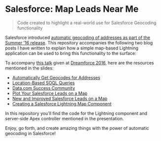 # Salesforce: Map Leads Near Me
> Code created to highlight a real-world use for Salesforce Geocoding functionality

Salesforce introduced [automatic geocoding of addresses as part of the Summer '16 release](https://releasenotes.docs.salesforce.com/en-us/summer16/release-notes/rn_general_geocodes_aloha.htm). This repository accompanies the following two blog posts I have written to explain how a simple map-based Lightning application can be used to bring this functionality to the surface:

To accompany [this talk](https://success.salesforce.com/Sessions?eventId=a1Q3000000qQOd9#/session/a2q3A000000LBhyQAG) given at [Dreamforce 2016](https://www.salesforce.com/dreamforce/DF16/), here are the resources mentioned in the slides:

* [Automatically Get Geocodes for Addresses](https://help.salesforce.com/HTViewHelpDoc?id=data_dot_com_clean_admin_automatically_get_geocodes_for_addresses.htm&language=en_US)
* [Location-Based SOQL Queries](https://developer.salesforce.com/docs/atlas.en-us.202.0.soql_sosl.meta/soql_sosl/sforce_api_calls_soql_geolocate.htm)
* [Data.com Success Community](https://success.salesforce.com/featuredGroupDetail?id=a1z30000006IDYDAA4#a0L3000000Rq7JWEAZ)
* [Plot Your Salesforce Leads on a Map](http://aaronallport.com/2016/08/04/plot-your-salesforce-leads-on-a-map.html)
* [New and Improved Salesforce Leads on a Map](http://aaronallport.com/2016/09/14/new-and-improved-salesforce-leads-on-a-map.html)
* [Creating a Salesforce Lightning Map Component](https://developer.salesforce.com/blogs/developer-relations/2015/04/creating-salesforce-lightning-map-component.html)

In this repository you'll find the code for the Lightning component and server-side Apex controller mentioned in the presentation.

Enjoy, go forth, and create amazing things with the power of automatic geocoding in Salesforce!

